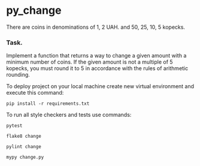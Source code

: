 # py_change

There are coins in denominations of 1, 2 UAH. and 50, 25, 10, 5 kopecks.

### Task. 
Implement a function that returns a way to change a given amount with a minimum number of coins. 
If the given amount is not a multiple of 5 kopecks, you must round it to 5 in accordance with the rules of arithmetic rounding.

To deploy project on your local machine create new virtual environment and execute this command:

`pip install -r requirements.txt`

To run all style checkers and tests use commands:

`pytest`

`flake8 change`

`pylint change`

`mypy change.py`
